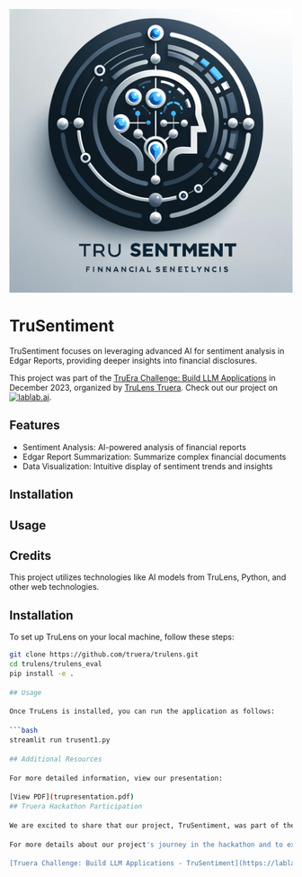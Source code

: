 
![TruSentiment Logo Project](./TruSentiment.png)
<!DOCTYPE html>
<html>
<body>
    <h1>TruSentiment</h1>
    <p>TruSentiment focuses on leveraging advanced AI for sentiment analysis in Edgar Reports, providing deeper insights into financial disclosures.</p>
    <p>This project was part of the <a href="https://lablab.ai/event/truera-challenge-build-llm-applications">TruEra Challenge: Build LLM Applications</a> in December 2023, organized by <a href="https://www.trulens.org/" title="TruLens">TruLens Truera</a>. Check out our project on <a href="https://lablab.ai/event/truera-challenge-build-llm-applications/trusentiment/trusentment"><img src="https://lablab.ai/_next/image?url=%2F_next%2Fstatic%2Fmedia%2Flablab-logo.8496f44c.png&w=48&q=75" alt="lablab.ai"></a>.</p>
    <h2>Features</h2>
    <ul>
        <li> Sentiment Analysis: AI-powered analysis of financial reports </li> 
        <li> Edgar Report Summarization: Summarize complex financial documents </li> 
        <li> Data Visualization: Intuitive display of sentiment trends and insights </li>
        <!-- Add more features specific to your project here -->
    </ul>
    <h2>Installation</h2>
    <!-- Installation steps -->
    <h2>Usage</h2>
    <!-- Usage steps -->
    <h2>Credits</h2>
    <p>This project utilizes technologies like AI models from TruLens, Python, and other web technologies.</p>
    <ul>
        <!-- List the technologies used in your project here -->
    </ul>
    <!-- Optionally, add a team photo or additional graphics -->
</body>
</html>

## Installation

To set up TruLens on your local machine, follow these steps:

```bash
git clone https://github.com/truera/trulens.git
cd trulens/trulens_eval
pip install -e .

## Usage

Once TruLens is installed, you can run the application as follows:

```bash
streamlit run trusent1.py

## Additional Resources

For more detailed information, view our presentation:

[View PDF](trupresentation.pdf)
## Truera Hackathon Participation

We are excited to share that our project, TruSentiment, was part of the Truera Challenge: Build LLM Applications. This hackathon was a fantastic opportunity for us to showcase our application and connect with other innovators in the field.

For more details about our project's journey in the hackathon and to explore other innovative solutions, visit the Truera Challenge event page:

[Truera Challenge: Build LLM Applications - TruSentiment](https://lablab.ai/event/truera-challenge-build-llm-applications/trusentiment/trusentment)


